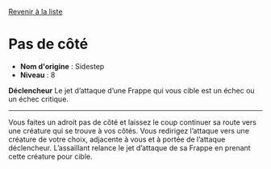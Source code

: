 [Revenir à la liste](..)

# Pas de côté

 * **Nom d'origine** : Sidestep
 * **Niveau** : 8


<p><strong>Déclencheur</strong> Le jet d’attaque d’une Frappe qui vous cible est un échec ou un échec critique.</p>
<hr>
<p>Vous faites un adroit pas de côté et laissez le coup continuer sa route vers une créature qui se trouve à vos côtés. Vous redirigez l’attaque vers une créature de votre choix, adjacente à vous et à portée de l’attaque déclencheur. L’assaillant relance le jet d’attaque de sa Frappe en prenant cette créature pour cible.</p>